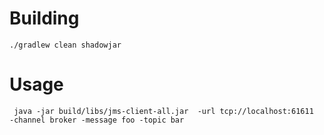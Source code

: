 

# Building

    ./gradlew clean shadowjar
    
    
# Usage

     java -jar build/libs/jms-client-all.jar  -url tcp://localhost:61611  -channel broker -message foo -topic bar